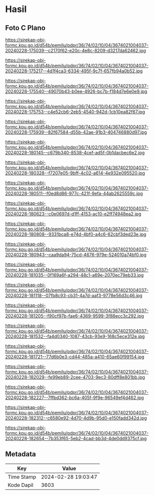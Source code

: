 # Hasil

## Foto C Plano

https://sirekap-obj-formc.kpu.go.id/d54b/pemilu/pdpr/36/74/02/10/04/3674021004037-20240228-175039--c2170f62-e20c-4e8c-8209-d3217da62462.jpg

https://sirekap-obj-formc.kpu.go.id/d54b/pemilu/pdpr/36/74/02/10/04/3674021004037-20240228-175217--4d1f4ca3-6334-495f-9c7f-657fb94a0b52.jpg

https://sirekap-obj-formc.kpu.go.id/d54b/pemilu/pdpr/36/74/02/10/04/3674021004037-20240228-175540--49070b43-b0ee-4926-bc7b-f184d7e6e0e9.jpg

https://sirekap-obj-formc.kpu.go.id/d54b/pemilu/pdpr/36/74/02/10/04/3674021004037-20240228-175753--c4e52cb6-2eb5-4540-942d-1cb10ea82f67.jpg

https://sirekap-obj-formc.kpu.go.id/d54b/pemilu/pdpr/36/74/02/10/04/3674021004037-20240228-175939--82f67584-d55b-42ae-91b3-404746880d97.jpg

https://sirekap-obj-formc.kpu.go.id/d54b/pemilu/pdpr/36/74/02/10/04/3674021004037-20240228-180145--c679b340-8538-4cef-ad5f-0b1dacbec6e2.jpg

https://sirekap-obj-formc.kpu.go.id/d54b/pemilu/pdpr/36/74/02/10/04/3674021004037-20240228-180328--f7207e05-9bff-4c02-a614-4e932e095520.jpg

https://sirekap-obj-formc.kpu.go.id/d54b/pemilu/pdpr/36/74/02/10/04/3674021004037-20240228-180511--f0ed8d86-977c-421f-9efa-44ab2625559c.jpg

https://sirekap-obj-formc.kpu.go.id/d54b/pemilu/pdpr/36/74/02/10/04/3674021004037-20240228-180623--c0e0697d-d1ff-4153-ac10-e2ff74948ea2.jpg

https://sirekap-obj-formc.kpu.go.id/d54b/pemilu/pdpr/36/74/02/10/04/3674021004037-20240228-180808--9331bca8-e74d-4bf0-a4c6-62cbf3ded23e.jpg

https://sirekap-obj-formc.kpu.go.id/d54b/pemilu/pdpr/36/74/02/10/04/3674021004037-20240228-180943--caa9da94-75cd-4676-979e-524010a74bf0.jpg

https://sirekap-obj-formc.kpu.go.id/d54b/pemilu/pdpr/36/74/02/10/04/3674021004037-20240228-181035--0f169a6f-a294-48c1-a69e-2070ec79eb33.jpg

https://sirekap-obj-formc.kpu.go.id/d54b/pemilu/pdpr/36/74/02/10/04/3674021004037-20240228-181118--07fb8c93-cb31-4a7d-aaf3-9778e56d3c46.jpg

https://sirekap-obj-formc.kpu.go.id/d54b/pemilu/pdpr/36/74/02/10/04/3674021004037-20240228-181205--f90cf97b-fae6-4369-9599-3f88ecc3c292.jpg

https://sirekap-obj-formc.kpu.go.id/d54b/pemilu/pdpr/36/74/02/10/04/3674021004037-20240228-181532--fa4d0340-1087-43cb-93e9-168c5ece312e.jpg

https://sirekap-obj-formc.kpu.go.id/d54b/pemilu/pdpr/36/74/02/10/04/3674021004037-20240228-181721--77d6b0e3-cd44-485a-a410-65ae60f99154.jpg

https://sirekap-obj-formc.kpu.go.id/d54b/pemilu/pdpr/36/74/02/10/04/3674021004037-20240228-182029--fe99eb89-2cee-4703-9ec3-80dff8e801bb.jpg

https://sirekap-obj-formc.kpu.go.id/d54b/pemilu/pdpr/36/74/02/10/04/3674021004037-20240228-182227--7ffbd362-bc6a-405f-9f9e-96549ef4d462.jpg

https://sirekap-obj-formc.kpu.go.id/d54b/pemilu/pdpr/36/74/02/10/04/3674021004037-20240228-182312--c6580e92-4d70-4d9b-95d0-e150fadd342d.jpg

https://sirekap-obj-formc.kpu.go.id/d54b/pemilu/pdpr/36/74/02/10/04/3674021004037-20240228-182654--7b353f65-5eb2-4cad-bb3d-4de0dd9375cf.jpg


## Metadata

| Key        | Value               |
| ---------- | ------------------- |
| Time Stamp | 2024-02-28 19:03:47 |
| Kode Dapil | 3603                |



